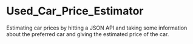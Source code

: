 # Used_Car_Price_Estimator
Estimating car prices by hitting a JSON API and taking some information about the preferred car and giving the estimated price of the car.
